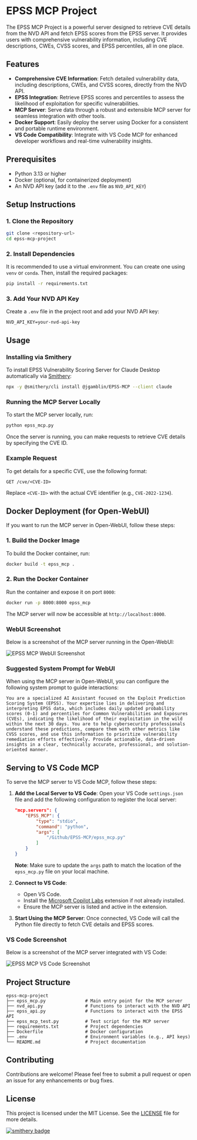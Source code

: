 # EPSS MCP Project


The EPSS MCP Project is a powerful server designed to retrieve CVE details from the NVD API and fetch EPSS scores from the EPSS server. It provides users with comprehensive vulnerability information, including CVE descriptions, CWEs, CVSS scores, and EPSS percentiles, all in one place.

## Features

- **Comprehensive CVE Information**: Fetch detailed vulnerability data, including descriptions, CWEs, and CVSS scores, directly from the NVD API.
- **EPSS Integration**: Retrieve EPSS scores and percentiles to assess the likelihood of exploitation for specific vulnerabilities.
- **MCP Server**: Serve data through a robust and extensible MCP server for seamless integration with other tools.
- **Docker Support**: Easily deploy the server using Docker for a consistent and portable runtime environment.
- **VS Code Compatibility**: Integrate with VS Code MCP for enhanced developer workflows and real-time vulnerability insights.

## Prerequisites

- Python 3.13 or higher
- Docker (optional, for containerized deployment)
- An NVD API key (add it to the `.env` file as `NVD_API_KEY`)

## Setup Instructions

### 1. Clone the Repository

```bash
git clone <repository-url>
cd epss-mcp-project
```

### 2. Install Dependencies

It is recommended to use a virtual environment. You can create one using `venv` or `conda`. Then, install the required packages:

```bash
pip install -r requirements.txt
```

### 3. Add Your NVD API Key

Create a `.env` file in the project root and add your NVD API key:

```env
NVD_API_KEY=your-nvd-api-key
```

## Usage

### Installing via Smithery

To install EPSS Vulnerability Scoring Server for Claude Desktop automatically via [Smithery](https://smithery.ai/server/@jgamblin/EPSS-MCP):

```bash
npx -y @smithery/cli install @jgamblin/EPSS-MCP --client claude
```

### Running the MCP Server Locally

To start the MCP server locally, run:

```bash
python epss_mcp.py
```

Once the server is running, you can make requests to retrieve CVE details by specifying the CVE ID.

### Example Request

To get details for a specific CVE, use the following format:

```
GET /cve/<CVE-ID>
```

Replace `<CVE-ID>` with the actual CVE identifier (e.g., `CVE-2022-1234`).

## Docker Deployment (for Open-WebUI)

If you want to run the MCP server in Open-WebUI, follow these steps:

### 1. Build the Docker Image

To build the Docker container, run:

```bash
docker build -t epss_mcp .
```

### 2. Run the Docker Container

Run the container and expose it on port `8000`:

```bash
docker run -p 8000:8000 epss_mcp
```

The MCP server will now be accessible at `http://localhost:8000`.

### WebUI Screenshot

Below is a screenshot of the MCP server running in the Open-WebUI:

![EPSS MCP WebUI Screenshot](epss_mcp_webui.png)

### Suggested System Prompt for WebUI

When using the MCP server in Open-WebUI, you can configure the following system prompt to guide interactions:

```text
You are a specialized AI Assistant focused on the Exploit Prediction Scoring System (EPSS). Your expertise lies in delivering and interpreting EPSS data, which includes daily updated probability scores (0-1) and percentiles for Common Vulnerabilities and Exposures (CVEs), indicating the likelihood of their exploitation in the wild within the next 30 days. You are to help cybersecurity professionals understand these predictions, compare them with other metrics like CVSS scores, and use this information to prioritize vulnerability remediation efforts effectively. Provide actionable, data-driven insights in a clear, technically accurate, professional, and solution-oriented manner.
```

## Serving to VS Code MCP

To serve the MCP server to VS Code MCP, follow these steps:

1. **Add the Local Server to VS Code**:
   Open your VS Code `settings.json` file and add the following configuration to register the local server:

   ```json
   "mcp.servers": {
       "EPSS_MCP": {
           "type": "stdio",
           "command": "python",
           "args": [
               "/Github/EPSS-MCP/epss_mcp.py"
           ]
       }
   }
   ```

   **Note**: Make sure to update the `args` path to match the location of the `epss_mcp.py` file on your local machine.

2. **Connect to VS Code**:
   - Open VS Code.
   - Install the [Microsoft Copilot Labs](https://marketplace.visualstudio.com/items?itemName=GitHub.copilot-labs) extension if not already installed.
   - Ensure the MCP server is listed and active in the extension.

3. **Start Using the MCP Server**:
   Once connected, VS Code will call the Python file directly to fetch CVE details and EPSS scores.

### VS Code Screenshot

Below is a screenshot of the MCP server integrated with VS Code:

![EPSS MCP VS Code Screenshot](epss_mcp_vscode.png)

## Project Structure

```
epss-mcp-project
├── epss_mcp.py               # Main entry point for the MCP server
├── nvd_api.py                # Functions to interact with the NVD API
├── epss_api.py               # Functions to interact with the EPSS API
├── epss_mcp_test.py          # Test script for the MCP server
├── requirements.txt          # Project dependencies
├── Dockerfile                # Docker configuration
├── .env                      # Environment variables (e.g., API keys)
└── README.md                 # Project documentation
```

## Contributing

Contributions are welcome! Please feel free to submit a pull request or open an issue for any enhancements or bug fixes.

## License

This project is licensed under the MIT License. See the [LICENSE](LICENSE) file for more details.

[![smithery badge](https://smithery.ai/badge/@jgamblin/EPSS-MCP)](https://smithery.ai/server/@jgamblin/EPSS-MCP)

